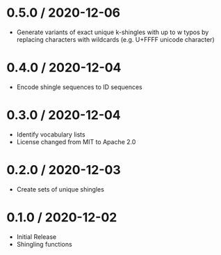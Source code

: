 # 0.5.0 / 2020-12-06

  * Generate variants of exact unique k-shingles with up to w typos
    by replacing characters with wildcards (e.g. U+FFFF unicode character)

# 0.4.0 / 2020-12-04

  * Encode shingle sequences to ID sequences

# 0.3.0 / 2020-12-04

  * Identify vocabulary lists
  * License changed from MIT to Apache 2.0

# 0.2.0 / 2020-12-03

  * Create sets of unique shingles

# 0.1.0 / 2020-12-02

  * Initial Release
  * Shingling functions
